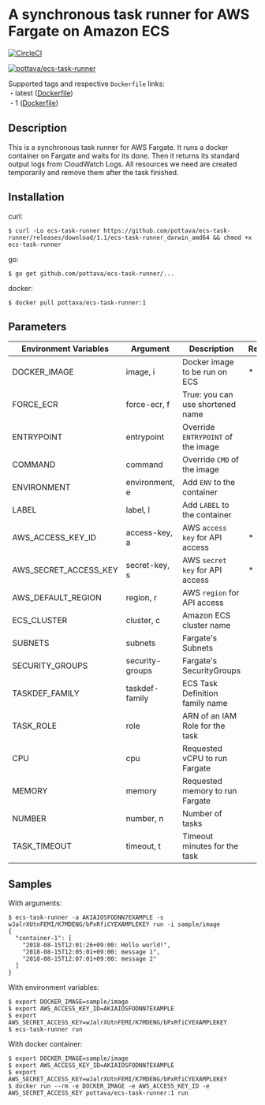# A synchronous task runner for AWS Fargate on Amazon ECS

[![CircleCI](https://circleci.com/gh/pottava/ecs-task-runner.svg?style=svg)](https://circleci.com/gh/pottava/ecs-task-runner)

[![pottava/ecs-task-runner](http://dockeri.co/image/pottava/ecs-task-runner)](https://hub.docker.com/r/pottava/ecs-task-runner/)

Supported tags and respective `Dockerfile` links:  
・latest ([Dockerfile](https://github.com/pottava/ecs-task-runner/blob/master/Dockerfile))  
・1 ([Dockerfile](https://github.com/pottava/ecs-task-runner/blob/master/Dockerfile))  


## Description

This is a synchronous task runner for AWS Fargate. It runs a docker container on Fargate and waits for its done. Then it returns its standard output logs from CloudWatch Logs. All resources we need are created temporarily and remove them after the task finished.


## Installation

curl:

```
$ curl -Lo ecs-task-runner https://github.com/pottava/ecs-task-runner/releases/download/1.1/ecs-task-runner_darwin_amd64 && chmod +x ecs-task-runner
```

go:

```
$ go get github.com/pottava/ecs-task-runner/...
```

docker:

```
$ docker pull pottava/ecs-task-runner:1
```


## Parameters

Environment Variables     | Argument        | Description                     | Required | Default 
------------------------- | --------------- | ------------------------------- | -------- | ---------
DOCKER_IMAGE              | image, i        | Docker image to be run on ECS   | *        |
FORCE_ECR                 | force-ecr, f    | True: you can use shortened name |         | false
ENTRYPOINT                | entrypoint      | Override `ENTRYPOINT` of the image |       |
COMMAND                   | command         | Override `CMD` of the image     |          |
ENVIRONMENT               | environment, e  | Add `ENV` to the container      |          | 
LABEL                     | label, l        | Add `LABEL` to the container    |          |  
AWS_ACCESS_KEY_ID         | access-key, a   | AWS `access key` for API access | *        |
AWS_SECRET_ACCESS_KEY     | secret-key, s   | AWS `secret key` for API access | *        |
AWS_DEFAULT_REGION        | region, r       | AWS `region` for API access     |          | us-east-1
ECS_CLUSTER               | cluster, c      | Amazon ECS cluster name         |          | 
SUBNETS                   | subnets         | Fargate's Subnets               |          |
SECURITY_GROUPS           | security-groups | Fargate's SecurityGroups        |          |
TASKDEF_FAMILY            | taskdef-family  | ECS Task Definition family name |          | ecs-task-runner
TASK_ROLE                 | role            | ARN of an IAM Role for the task |          |
CPU                       | cpu             | Requested vCPU to run Fargate   |          | 256
MEMORY                    | memory          | Requested memory to run Fargate |          | 512
NUMBER                    | number, n       | Number of tasks                 |          | 1 
TASK_TIMEOUT              | timeout, t      | Timeout minutes for the task    |          | 30


## Samples

With arguments:

```console
$ ecs-task-runner -a AKIAIOSFODNN7EXAMPLE -s wJalrXUtnFEMI/K7MDENG/bPxRfiCYEXAMPLEKEY run -i sample/image
{
  "container-1": [
    "2018-08-15T12:01:26+09:00: Hello world!",
    "2018-08-15T12:05:01+09:00: message 1",
    "2018-08-15T12:07:01+09:00: message 2"
  ]
}
```

With environment variables:

```console
$ export DOCKER_IMAGE=sample/image
$ export AWS_ACCESS_KEY_ID=AKIAIOSFODNN7EXAMPLE
$ export AWS_SECRET_ACCESS_KEY=wJalrXUtnFEMI/K7MDENG/bPxRfiCYEXAMPLEKEY
$ ecs-task-runner run
```

With docker container:

```console
$ export DOCKER_IMAGE=sample/image
$ export AWS_ACCESS_KEY_ID=AKIAIOSFODNN7EXAMPLE
$ export AWS_SECRET_ACCESS_KEY=wJalrXUtnFEMI/K7MDENG/bPxRfiCYEXAMPLEKEY
$ docker run --rm -e DOCKER_IMAGE -e AWS_ACCESS_KEY_ID -e AWS_SECRET_ACCESS_KEY pottava/ecs-task-runner:1 run
```
